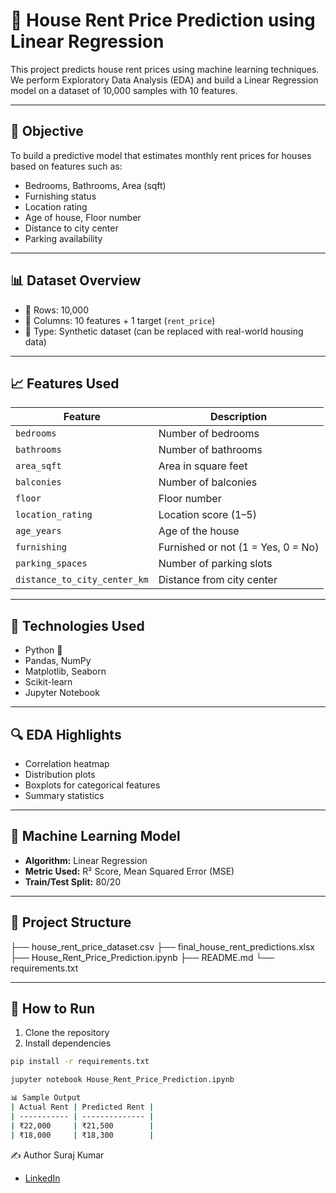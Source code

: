 # 🏡 House Rent Price Prediction using Linear Regression

This project predicts house rent prices using machine learning techniques. We perform Exploratory Data Analysis (EDA) and build a Linear Regression model on a dataset of 10,000 samples with 10 features.

---

## 📌 Objective

To build a predictive model that estimates monthly rent prices for houses based on features such as:
- Bedrooms, Bathrooms, Area (sqft)
- Furnishing status
- Location rating
- Age of house, Floor number
- Distance to city center
- Parking availability

---

## 📊 Dataset Overview

- 🔢 Rows: 10,000  
- 🧾 Columns: 10 features + 1 target (`rent_price`)  
- 📂 Type: Synthetic dataset (can be replaced with real-world housing data)

---

## 📈 Features Used

| Feature                  | Description                          |
|--------------------------|--------------------------------------|
| `bedrooms`              | Number of bedrooms                   |
| `bathrooms`             | Number of bathrooms                  |
| `area_sqft`             | Area in square feet                  |
| `balconies`             | Number of balconies                  |
| `floor`                 | Floor number                         |
| `location_rating`       | Location score (1–5)                 |
| `age_years`             | Age of the house                     |
| `furnishing`            | Furnished or not (1 = Yes, 0 = No)   |
| `parking_spaces`        | Number of parking slots              |
| `distance_to_city_center_km` | Distance from city center       |

---

## 🧪 Technologies Used

- Python 🐍
- Pandas, NumPy
- Matplotlib, Seaborn
- Scikit-learn
- Jupyter Notebook

---

## 🔍 EDA Highlights

- Correlation heatmap
- Distribution plots
- Boxplots for categorical features
- Summary statistics

---

## 🧠 Machine Learning Model

- **Algorithm:** Linear Regression
- **Metric Used:** R² Score, Mean Squared Error (MSE)
- **Train/Test Split:** 80/20

---

## 📂 Project Structure
├── house_rent_price_dataset.csv
├── final_house_rent_predictions.xlsx
├── House_Rent_Price_Prediction.ipynb
├── README.md
└── requirements.txt


---

## 📌 How to Run

1. Clone the repository  
2. Install dependencies  
```bash
pip install -r requirements.txt

jupyter notebook House_Rent_Price_Prediction.ipynb

📊 Sample Output
| Actual Rent | Predicted Rent |
| ----------- | -------------- |
| ₹22,000     | ₹21,500        |
| ₹18,000     | ₹18,300        |
```

✍️ Author
Suraj Kumar

- [LinkedIn](https://www.linkedin.com/in/suraj-kumar-2307skp/)

